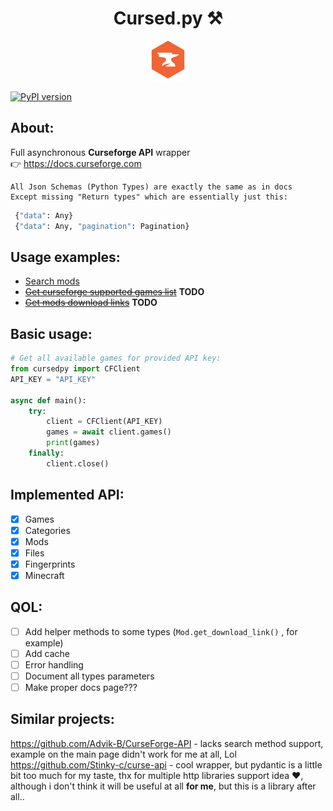 <div align="center">
    <h1>Cursed.py ⚒️</h1>
    <img width="64px" alt="icon" src="./curseforge.png">
</div>

[![PyPI version](https://badge.fury.io/py/cursedpy.svg)](https://badge.fury.io/py/cursedpy)

About:
---
Full asynchronous **Curseforge API** wrapper<br> 
👉 https://docs.curseforge.com<br>
```
All Json Schemas (Python Types) are exactly the same as in docs
Except missing "Return types" which are essentially just this:
```
```python
 {"data": Any}
 {"data": Any, "pagination": Pagination}
```

Usage examples:
---
- [Search mods](./examples/search_mods/README.MD)
- [~~Get curseforge supported games list~~](./examples/games_list/README.md) **TODO**
- [~~Get mods download links~~](./examples/mods_download_links/README.md) **TODO**

Basic usage:
---
```python
# Get all available games for provided API key:
from cursedpy import CFClient
API_KEY = "API_KEY"

async def main():
    try:
        client = CFClient(API_KEY)
        games = await client.games()
        print(games)
    finally:
        client.close()
```

Implemented API:
---
- [x] Games
- [x] Categories
- [x] Mods
- [x] Files
- [x] Fingerprints
- [x] Minecraft

QOL:
---
- [ ] Add helper methods to some types (`Mod.get_download_link()` , for example)
- [ ] Add cache
- [ ] Error handling
- [ ] Document all types parameters
- [ ] Make proper docs page???

Similar projects:
---
https://github.com/Advik-B/CurseForge-API - lacks search method support, example on the main page didn't work for me at all, Lol </br>
https://github.com/Stinky-c/curse-api - cool wrapper, but pydantic is a little bit too much for my taste, thx for multiple http libraries support idea ❤️, although i don't think it will be useful at all **for me**, but this is a library after all..

